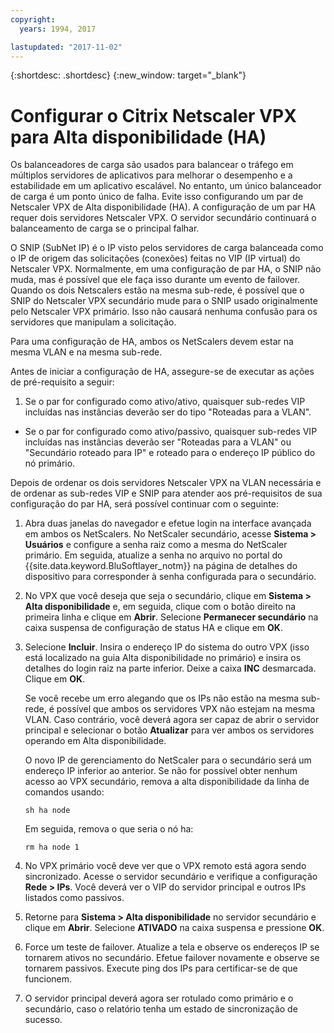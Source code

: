 ```yaml
---
copyright:
  years: 1994, 2017

lastupdated: "2017-11-02"
---
```


{:shortdesc: .shortdesc}
{:new_window: target="_blank"}

# Configurar o Citrix Netscaler VPX para Alta disponibilidade (HA)

Os balanceadores de carga são usados para balancear o tráfego em múltiplos servidores de aplicativos para melhorar o desempenho e a estabilidade em um aplicativo escalável. No entanto, um único balanceador de carga é um ponto único de falha. Evite isso configurando um par de Netscaler VPX de Alta disponibilidade (HA). A configuração de um par HA requer dois servidores Netscaler VPX. O servidor secundário continuará o balanceamento de carga se o principal falhar. 

O SNIP (SubNet IP) é o IP visto pelos servidores de carga balanceada como o IP de origem das solicitações (conexões) feitas no VIP (IP virtual) do Netscaler VPX. Normalmente, em uma configuração de par HA, o SNIP não muda, mas é possível que ele faça isso durante um evento de failover. Quando os dois Netscalers estão na mesma sub-rede, é possível que o SNIP do Netscaler VPX secundário mude para o SNIP usado originalmente pelo Netscaler VPX primário. Isso não causará nenhuma confusão para os servidores que manipulam a solicitação.

Para uma configuração de HA, ambos os NetScalers devem estar na mesma VLAN e na mesma sub-rede.

Antes de iniciar a configuração de HA, assegure-se de executar as ações de pré-requisito a seguir:

1. Se o par for configurado como ativo/ativo, quaisquer sub-redes VIP incluídas nas instâncias deverão ser do tipo "Roteadas para a VLAN".
* Se o par for configurado como ativo/passivo, quaisquer sub-redes VIP incluídas nas instâncias deverão ser "Roteadas para a VLAN" ou "Secundário roteado para IP" e roteado para o endereço IP público do nó primário.

Depois de ordenar os dois servidores Netscaler VPX na VLAN necessária e de ordenar as sub-redes VIP e SNIP para atender aos pré-requisitos de sua configuração do par HA, será possível continuar com o seguinte:

1. Abra duas janelas do navegador e efetue login na interface avançada em ambos os NetScalers. No NetScaler secundário, acesse **Sistema > Usuários** e configure a senha raiz como a mesma do NetScaler primário. Em seguida, atualize a senha no arquivo no portal do {{site.data.keyword.BluSoftlayer_notm}} na página de detalhes do dispositivo para corresponder à senha configurada para o secundário.

2. No VPX que você deseja que seja o secundário, clique em **Sistema > Alta disponibilidade** e, em seguida, clique com o botão direito na primeira linha e clique em **Abrir**. Selecione **Permanecer secundário** na caixa suspensa de configuração de status HA e clique em **OK**.

3. Selecione **Incluir**. Insira o endereço IP do sistema do outro VPX (isso está localizado na guia Alta disponibilidade no primário) e insira os detalhes do login raiz na parte inferior. Deixe a caixa **INC** desmarcada. Clique em **OK**. 
	
	Se você recebe um erro alegando que os IPs não estão na mesma sub-rede, é possível que ambos os servidores VPX não estejam na mesma VLAN. Caso contrário, você deverá agora ser capaz de abrir o servidor principal e selecionar o botão **Atualizar** para ver ambos os servidores operando em Alta disponibilidade. 

	O novo IP de gerenciamento do NetScaler para o secundário será um endereço IP inferior ao anterior. Se não for possível obter nenhum acesso ao VPX secundário, remova a alta disponibilidade da linha de comandos usando:

	`sh ha node`

	Em seguida, remova o que seria o nó ha:
	
	`rm ha node 1`

4. No VPX primário você deve ver que o VPX remoto está agora sendo sincronizado. Acesse o servidor secundário e verifique a configuração **Rede > IPs**. Você deverá ver o VIP do servidor principal e outros IPs listados como passivos.

6. Retorne para **Sistema > Alta disponibilidade** no servidor secundário e clique em **Abrir**. Selecione **ATIVADO** na caixa suspensa e pressione **OK**.

7. Force um teste de failover. Atualize a tela e observe os endereços IP se tornarem ativos no secundário. Efetue failover novamente e observe se tornarem passivos. Execute ping dos IPs para certificar-se de que funcionem.

8. O servidor principal deverá agora ser rotulado como primário e o secundário, caso o relatório tenha um estado de sincronização de sucesso.
